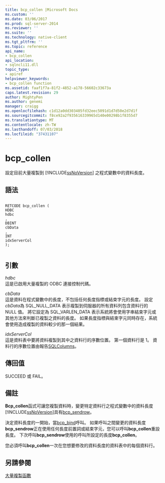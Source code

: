 ```yaml
---
title: bcp_collen |Microsoft Docs
ms.custom: ''
ms.date: 03/06/2017
ms.prod: sql-server-2014
ms.reviewer: ''
ms.suite: ''
ms.technology: native-client
ms.tgt_pltfrm: ''
ms.topic: reference
api_name:
- bcp_collen
api_location:
- sqlncli11.dll
topic_type:
- apiref
helpviewer_keywords:
- bcp_collen function
ms.assetid: faaf1f7a-81f2-4852-a178-56602c33673a
caps.latest.revision: 29
author: MightyPen
ms.author: genemi
manager: craigg
ms.openlocfilehash: c1d12a0dd303405fd32eec5091d1d7d50e2d7d1f
ms.sourcegitcommit: f8ce92a2f935616339965d140e00298b1f8355d7
ms.translationtype: MT
ms.contentlocale: zh-TW
ms.lasthandoff: 07/03/2018
ms.locfileid: "37431107"
---
```

# <a name="bcpcollen"></a>bcp_collen
  設定目前大量複製到 [!INCLUDE[ssNoVersion](../../includes/ssnoversion-md.md)] 之程式變數中的資料長度。  
  
## <a name="syntax"></a>語法  
  
```  
  
RETCODE bcp_collen (  
HDBC   
hdbc  
,  
DBINT   
cbData  
,  
INT   
idxServerCol  
);  
  
```  
  
## <a name="arguments"></a>引數  
 *hdbc*  
 這是已啟用大量複製的 ODBC 連接控制代碼。  
  
 *cbData*  
 這是資料在程式變數中的長度，不包括任何長度指標或結束字元的長度。 設定*cbData*為 SQL_NULL_DATA 表示複製到伺服器的所有資料列包含資料行的 NULL 值。 將它設定為 SQL_VARLEN_DATA 表示系統將會使用字串結束字元或其他方法來判斷已複製之資料的長度。 如果長度指標與結束字元同時存在，系統會使用造成複製的資料較少的那一個結果。  
  
 *idxServerCol*  
 這是資料表中要將資料複製到其中之資料行的序數位置。 第一個資料行是 1。 資料行的序數位置由報告[SQLColumns](../native-client-odbc-api/sqlcolumns.md)。  
  
## <a name="returns"></a>傳回值  
 SUCCEED 或 FAIL。  
  
## <a name="remarks"></a>備註  
 **Bcp_collen**函式可讓您複製資料時，變更特定資料行之程式變數中的資料長度[!INCLUDE[ssNoVersion](../../includes/ssnoversion-md.md)]具有[bcp_sendrow](bcp-sendrow.md)。  
  
 決定資料長度的一開始，當[bcp_bind](bcp-bind.md)呼叫。 如果呼叫之間變更的資料長度**bcp_sendrow**正在使用任何長度前置詞或結束字元，您可以呼叫**bcp_collen**重設長度。 下次呼叫**bcp_sendrow**使用的呼叫所設定的長度**bcp_collen**。  
  
 您必須呼叫**bcp_collen**一次在您想要修改的資料長度的資料表中的每個資料行。  
  
## <a name="see-also"></a>另請參閱  
 [大量複製函數](sql-server-driver-extensions-bulk-copy-functions.md)  
  
  
